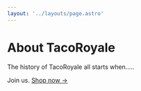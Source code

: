 ```yaml
---
layout: '../layouts/page.astro'
---
```

# About TacoRoyale

The history of TacoRoyale all starts when.....

Join us. [Shop now &rarr;](/shop)
